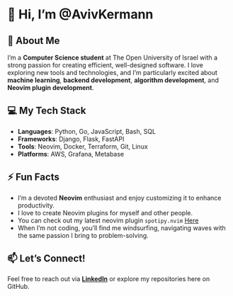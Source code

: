 # 👋 Hi, I’m @AvivKermann  

## 🌟 About Me  
I’m a **Computer Science student** at The Open University of Israel with a strong passion for creating efficient, well-designed software. I love exploring new tools and technologies, and I’m particularly excited about **machine learning**, **backend development**, **algorithm development**, and **Neovim plugin development**.  

## 💻 My Tech Stack  
- **Languages**: Python, Go, JavaScript, Bash, SQL  
- **Frameworks**: Django, Flask, FastAPI
- **Tools**: Neovim, Docker, Terraform, Git, Linux  
- **Platforms**: AWS, Grafana, Metabase  

## ⚡ Fun Facts  
- I’m a devoted **Neovim** enthusiast and enjoy customizing it to enhance productivity.  
- I love to create Neovim plugins for myself and other people.
- You can check out my latest neovim plugin `spotipy.nvim` [Here](https://github.com/AvivKermann/spotipy.nvim)
- When I’m not coding, you’ll find me windsurfing, navigating waves with the same passion I bring to problem-solving.  

## 📫 Let’s Connect!  
Feel free to reach out via **[LinkedIn](https://www.linkedin.com/in/aviv-kermann/)** or explore my repositories here on GitHub.  
